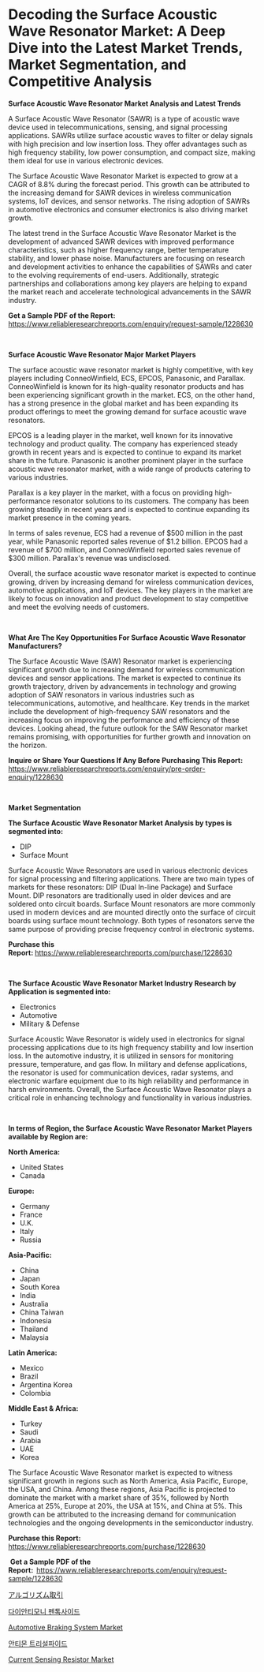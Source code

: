 <p><h1>Decoding the Surface Acoustic Wave Resonator Market: A Deep Dive into the Latest Market Trends, Market Segmentation, and Competitive Analysis</h1></p><p><strong>Surface Acoustic Wave Resonator Market Analysis and Latest Trends</strong></p>
<p><p>A Surface Acoustic Wave Resonator (SAWR) is a type of acoustic wave device used in telecommunications, sensing, and signal processing applications. SAWRs utilize surface acoustic waves to filter or delay signals with high precision and low insertion loss. They offer advantages such as high frequency stability, low power consumption, and compact size, making them ideal for use in various electronic devices.</p><p>The Surface Acoustic Wave Resonator Market is expected to grow at a CAGR of 8.8% during the forecast period. This growth can be attributed to the increasing demand for SAWR devices in wireless communication systems, IoT devices, and sensor networks. The rising adoption of SAWRs in automotive electronics and consumer electronics is also driving market growth.</p><p>The latest trend in the Surface Acoustic Wave Resonator Market is the development of advanced SAWR devices with improved performance characteristics, such as higher frequency range, better temperature stability, and lower phase noise. Manufacturers are focusing on research and development activities to enhance the capabilities of SAWRs and cater to the evolving requirements of end-users. Additionally, strategic partnerships and collaborations among key players are helping to expand the market reach and accelerate technological advancements in the SAWR industry.</p></p>
<p><strong>Get a Sample PDF of the Report:&nbsp;</strong> <a href="https://www.reliableresearchreports.com/enquiry/request-sample/1228630">https://www.reliableresearchreports.com/enquiry/request-sample/1228630</a></p>
<p>&nbsp;</p>
<p><strong>Surface Acoustic Wave Resonator Major Market Players</strong></p>
<p><p>The surface acoustic wave resonator market is highly competitive, with key players including ConneoWinfield, ECS, EPCOS, Panasonic, and Parallax. ConneoWinfield is known for its high-quality resonator products and has been experiencing significant growth in the market. ECS, on the other hand, has a strong presence in the global market and has been expanding its product offerings to meet the growing demand for surface acoustic wave resonators.</p><p>EPCOS is a leading player in the market, well known for its innovative technology and product quality. The company has experienced steady growth in recent years and is expected to continue to expand its market share in the future. Panasonic is another prominent player in the surface acoustic wave resonator market, with a wide range of products catering to various industries.</p><p>Parallax is a key player in the market, with a focus on providing high-performance resonator solutions to its customers. The company has been growing steadily in recent years and is expected to continue expanding its market presence in the coming years.</p><p>In terms of sales revenue, ECS had a revenue of $500 million in the past year, while Panasonic reported sales revenue of $1.2 billion. EPCOS had a revenue of $700 million, and ConneoWinfield reported sales revenue of $300 million. Parallax's revenue was undisclosed.</p><p>Overall, the surface acoustic wave resonator market is expected to continue growing, driven by increasing demand for wireless communication devices, automotive applications, and IoT devices. The key players in the market are likely to focus on innovation and product development to stay competitive and meet the evolving needs of customers.</p></p>
<p>&nbsp;</p>
<p><strong>What Are The Key Opportunities For Surface Acoustic Wave Resonator Manufacturers?</strong></p>
<p><p>The Surface Acoustic Wave (SAW) Resonator market is experiencing significant growth due to increasing demand for wireless communication devices and sensor applications. The market is expected to continue its growth trajectory, driven by advancements in technology and growing adoption of SAW resonators in various industries such as telecommunications, automotive, and healthcare. Key trends in the market include the development of high-frequency SAW resonators and the increasing focus on improving the performance and efficiency of these devices. Looking ahead, the future outlook for the SAW Resonator market remains promising, with opportunities for further growth and innovation on the horizon.</p></p>
<p><strong>Inquire or Share Your Questions If Any Before Purchasing This Report:</strong> <a href="https://www.reliableresearchreports.com/enquiry/pre-order-enquiry/1228630">https://www.reliableresearchreports.com/enquiry/pre-order-enquiry/1228630</a></p>
<p>&nbsp;</p>
<p><strong>Market Segmentation</strong></p>
<p><strong>The Surface Acoustic Wave Resonator Market Analysis by types is segmented into:</strong></p>
<p><ul><li>DIP</li><li>Surface Mount</li></ul></p>
<p><p>Surface Acoustic Wave Resonators are used in various electronic devices for signal processing and filtering applications. There are two main types of markets for these resonators: DIP (Dual In-line Package) and Surface Mount. DIP resonators are traditionally used in older devices and are soldered onto circuit boards. Surface Mount resonators are more commonly used in modern devices and are mounted directly onto the surface of circuit boards using surface mount technology. Both types of resonators serve the same purpose of providing precise frequency control in electronic systems.</p></p>
<p><strong>Purchase this Report:&nbsp;</strong><a href="https://www.reliableresearchreports.com/purchase/1228630">https://www.reliableresearchreports.com/purchase/1228630</a></p>
<p>&nbsp;</p>
<p><strong>The Surface Acoustic Wave Resonator Market Industry Research by Application is segmented into:</strong></p>
<p><ul><li>Electronics</li><li>Automotive</li><li>Military & Defense</li></ul></p>
<p><p>Surface Acoustic Wave Resonator is widely used in electronics for signal processing applications due to its high frequency stability and low insertion loss. In the automotive industry, it is utilized in sensors for monitoring pressure, temperature, and gas flow. In military and defense applications, the resonator is used for communication devices, radar systems, and electronic warfare equipment due to its high reliability and performance in harsh environments. Overall, the Surface Acoustic Wave Resonator plays a critical role in enhancing technology and functionality in various industries.</p></p>
<p>&nbsp;</p>
<p><strong>In terms of Region, the Surface Acoustic Wave Resonator Market Players available by Region are:</strong></p>
<p>
    <p> <strong> North America: </strong>
        <ul>
            <li>United States</li>
            <li>Canada</li>
        </ul>
        </p> 
    <p> <strong> Europe: </strong>
        <ul>
            <li>Germany</li>
            <li>France</li>
            <li>U.K.</li>
            <li>Italy</li>
            <li>Russia</li>
        </ul>
        </p> 
    <p> <strong> Asia-Pacific: </strong>
        <ul>
            <li>China</li>
            <li>Japan</li>
            <li>South Korea</li>
            <li>India</li>
            <li>Australia</li>
            <li>China Taiwan</li>
            <li>Indonesia</li>
            <li>Thailand</li>
            <li>Malaysia</li>
        </ul>
        </p> 
    <p> <strong> Latin America: </strong>
        <ul>
            <li>Mexico</li>
            <li>Brazil</li>
            <li>Argentina Korea</li>
            <li>Colombia</li>
        </ul>
        </p> 
    <p> <strong> Middle East & Africa: </strong>
        <ul>
            <li>Turkey</li>
            <li>Saudi</li>
            <li>Arabia</li>
            <li>UAE</li>
            <li>Korea</li>
        </ul>
    </p>
    </p>
<p><p>The Surface Acoustic Wave Resonator market is expected to witness significant growth in regions such as North America, Asia Pacific, Europe, the USA, and China. Among these regions, Asia Pacific is projected to dominate the market with a market share of 35%, followed by North America at 25%, Europe at 20%, the USA at 15%, and China at 5%. This growth can be attributed to the increasing demand for communication technologies and the ongoing developments in the semiconductor industry.</p></p>
<p><strong>Purchase this Report: </strong><a href="https://www.reliableresearchreports.com/purchase/1228630">https://www.reliableresearchreports.com/purchase/1228630</a></p>
<p>&nbsp;<strong>Get a Sample PDF of the Report:&nbsp;&nbsp;</strong><a href="https://www.reliableresearchreports.com/enquiry/request-sample/1228630">https://www.reliableresearchreports.com/enquiry/request-sample/1228630</a></p>
<p><strong></strong></p>
<p><p><a href="https://github.com/EmoryYundt1935/Market-Research-Report-List-1/blob/main/74176719796.md">アルゴリズム取引</a></p><p><a href="https://github.com/CliftonFisher9067/Market-Research-Report-List-1/blob/main/72039909141.md">다이안티모니 펜톡사이드</a></p><p><a href="https://issuu.com/reportprime-2/docs/automotive-braking-system-market-size-2030.pptx">Automotive Braking System Market</a></p><p><a href="https://github.com/vskv4779xr1/Market-Research-Report-List-1/blob/main/50612959140.md">안티몬 트리설파이드</a></p><p><a href="https://github.com/sofayahoo2023/Market-Research-Report-List-3/blob/main/current-sensing-resistor-market.md">Current Sensing Resistor Market</a></p></p>